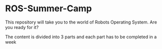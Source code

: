 # ROS-Summer-Camp
This repository will take you to the world of Robots Operating System. Are you ready for it?

The content is divided into 3 parts and each part has to be completed in a week 
